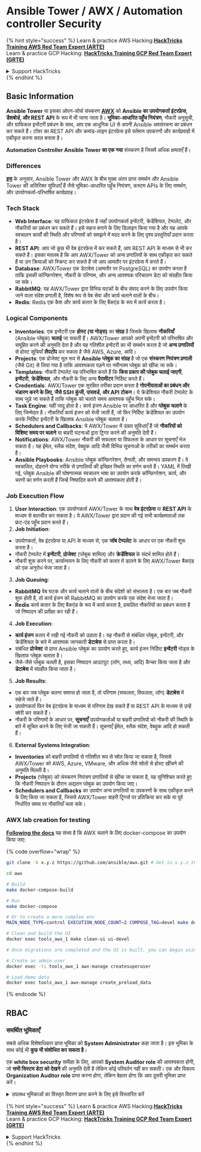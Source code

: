 # Ansible Tower / AWX / Automation controller Security

{% hint style="success" %}
Learn & practice AWS Hacking:<img src="../.gitbook/assets/image (1) (1).png" alt="" data-size="line">[**HackTricks Training AWS Red Team Expert (ARTE)**](https://training.hacktricks.xyz/courses/arte)<img src="../.gitbook/assets/image (1) (1).png" alt="" data-size="line">\
Learn & practice GCP Hacking: <img src="../.gitbook/assets/image (2).png" alt="" data-size="line">[**HackTricks Training GCP Red Team Expert (GRTE)**<img src="../.gitbook/assets/image (2).png" alt="" data-size="line">](https://training.hacktricks.xyz/courses/grte)

<details>

<summary>Support HackTricks</summary>

* Check the [**subscription plans**](https://github.com/sponsors/carlospolop)!
* **Join the** 💬 [**Discord group**](https://discord.gg/hRep4RUj7f) or the [**telegram group**](https://t.me/peass) or **follow** us on **Twitter** 🐦 [**@hacktricks\_live**](https://twitter.com/hacktricks\_live)**.**
* **Share hacking tricks by submitting PRs to the** [**HackTricks**](https://github.com/carlospolop/hacktricks) and [**HackTricks Cloud**](https://github.com/carlospolop/hacktricks-cloud) github repos.

</details>
{% endhint %}

## Basic Information

**Ansible Tower** या इसका ओपन-सोर्स संस्करण [**AWX**](https://github.com/ansible/awx) को **Ansible का उपयोगकर्ता इंटरफ़ेस, डैशबोर्ड, और REST API** के रूप में भी जाना जाता है। **भूमिका-आधारित पहुँच नियंत्रण**, नौकरी अनुसूची, और ग्राफिकल इन्वेंटरी प्रबंधन के साथ, आप एक आधुनिक UI से अपनी Ansible अवसंरचना का प्रबंधन कर सकते हैं। टॉवर का REST API और कमांड-लाइन इंटरफ़ेस इसे वर्तमान उपकरणों और कार्यप्रवाहों में एकीकृत करना सरल बनाता है।

**Automation Controller Ansible Tower का एक नया** संस्करण है जिसमें अधिक क्षमताएँ हैं।

### Differences

[**इस**](https://blog.devops.dev/ansible-tower-vs-awx-under-the-hood-65cfec78db00) के अनुसार, Ansible Tower और AWX के बीच मुख्य अंतर प्राप्त समर्थन और Ansible Tower की अतिरिक्त सुविधाएँ हैं जैसे भूमिका-आधारित पहुँच नियंत्रण, कस्टम APIs के लिए समर्थन, और उपयोगकर्ता-परिभाषित कार्यप्रवाह।

### Tech Stack

* **Web Interface**: यह ग्राफिकल इंटरफ़ेस है जहाँ उपयोगकर्ता इन्वेंटरी, क्रेडेंशियल, टेम्पलेट, और नौकरियों का प्रबंधन कर सकते हैं। इसे सहज बनाने के लिए डिज़ाइन किया गया है और यह आपके स्वचालन कार्यों की स्थिति और परिणामों को समझने में मदद करने के लिए दृश्य प्रस्तुतियाँ प्रदान करता है।
* **REST API**: आप जो कुछ भी वेब इंटरफ़ेस में कर सकते हैं, आप REST API के माध्यम से भी कर सकते हैं। इसका मतलब है कि आप AWX/Tower को अन्य प्रणालियों के साथ एकीकृत कर सकते हैं या उन क्रियाओं को स्क्रिप्ट कर सकते हैं जो आप आमतौर पर इंटरफ़ेस में करते हैं।
* **Database**: AWX/Tower एक डेटाबेस (आमतौर पर PostgreSQL) का उपयोग करता है ताकि इसकी कॉन्फ़िगरेशन, नौकरी के परिणाम, और अन्य आवश्यक परिचालन डेटा को संग्रहीत किया जा सके।
* **RabbitMQ**: यह AWX/Tower द्वारा विभिन्न घटकों के बीच संवाद करने के लिए उपयोग किया जाने वाला संदेश प्रणाली है, विशेष रूप से वेब सेवा और कार्य चलाने वालों के बीच।
* **Redis**: Redis एक कैश और कार्य कतार के लिए बैकएंड के रूप में कार्य करता है।

### Logical Components

* **Inventories**: एक इन्वेंटरी एक **होस्ट (या नोड्स)** का **संग्रह** है जिसके खिलाफ **नौकरियाँ** (Ansible प्लेबुक) **चलाई** जा सकती हैं। AWX/Tower आपको अपनी इन्वेंटरी को परिभाषित और समूहित करने की अनुमति देता है और यह गतिशील इन्वेंटरी का भी समर्थन करता है जो **अन्य प्रणालियों** से होस्ट सूचियाँ **लैपटॉप** कर सकता है जैसे AWS, Azure, आदि।
* **Projects**: एक प्रोजेक्ट मूल रूप से **Ansible प्लेबुक का संग्रह** है जो एक **संस्करण नियंत्रण प्रणाली** (जैसे Git) से लिया गया है ताकि आवश्यकता पड़ने पर नवीनतम प्लेबुक को खींचा जा सके।
* **Templates**: नौकरी टेम्पलेट यह परिभाषित करते हैं कि **किस प्रकार की प्लेबुक चलाई जाएगी**, **इन्वेंटरी**, **क्रेडेंशियल**, और नौकरी के लिए अन्य **पैरामीटर** निर्दिष्ट करते हैं।
* **Credentials**: AWX/Tower एक सुरक्षित तरीका प्रदान करता है **गोपनीयताओं का प्रबंधन और भंडारण करने के लिए, जैसे SSH कुंजी, पासवर्ड, और API टोकन**। ये क्रेडेंशियल नौकरी टेम्पलेट के साथ जुड़े जा सकते हैं ताकि प्लेबुक को चलाते समय आवश्यक पहुँच मिल सके।
* **Task Engine**: यहीं जादू होता है। कार्य इंजन Ansible पर आधारित है और **प्लेबुक चलाने** के लिए जिम्मेदार है। नौकरियाँ कार्य इंजन को भेजी जाती हैं, जो फिर निर्दिष्ट क्रेडेंशियल का उपयोग करके निर्दिष्ट इन्वेंटरी के खिलाफ Ansible प्लेबुक चलाता है।
* **Schedulers and Callbacks**: ये AWX/Tower में उन्नत सुविधाएँ हैं जो **नौकरियों को विशिष्ट समय पर चलाने** या बाहरी घटनाओं द्वारा ट्रिगर करने की अनुमति देती हैं।
* **Notifications**: AWX/Tower नौकरी की सफलता या विफलता के आधार पर सूचनाएँ भेज सकता है। यह ईमेल, स्लैक संदेश, वेबहुक आदि जैसी विभिन्न सूचनाओं के तरीकों का समर्थन करता है।
* **Ansible Playbooks**: Ansible प्लेबुक कॉन्फ़िगरेशन, तैनाती, और समन्वय उपकरण हैं। वे स्वचालित, दोहराने योग्य तरीके से प्रणालियों की इच्छित स्थिति का वर्णन करते हैं। YAML में लिखी गई, प्लेबुक Ansible की घोषणात्मक स्वचालन भाषा का उपयोग करके कॉन्फ़िगरेशन, कार्य, और चरणों का वर्णन करती हैं जिन्हें निष्पादित करने की आवश्यकता होती है।

### Job Execution Flow

1. **User Interaction**: एक उपयोगकर्ता AWX/Tower के साथ **वेब इंटरफ़ेस** या **REST API** के माध्यम से बातचीत कर सकता है। ये AWX/Tower द्वारा प्रदान की गई सभी कार्यक्षमताओं तक फ्रंट-एंड पहुँच प्रदान करते हैं।
2. **Job Initiation**:
* उपयोगकर्ता, वेब इंटरफ़ेस या API के माध्यम से, एक **जॉब टेम्पलेट** के आधार पर एक नौकरी शुरू करता है।
* नौकरी टेम्पलेट में **इन्वेंटरी**, **प्रोजेक्ट** (प्लेबुक शामिल) और **क्रेडेंशियल** के संदर्भ शामिल होते हैं।
* नौकरी शुरू करने पर, कार्यान्वयन के लिए नौकरी को कतार में डालने के लिए AWX/Tower बैकएंड को एक अनुरोध भेजा जाता है।
3. **Job Queuing**:
* **RabbitMQ** वेब घटक और कार्य चलाने वालों के बीच संदेशों को संभालता है। एक बार जब नौकरी शुरू होती है, तो कार्य इंजन को RabbitMQ का उपयोग करके एक संदेश भेजा जाता है।
* **Redis** कार्य कतार के लिए बैकएंड के रूप में कार्य करता है, प्रचालित नौकरियों का प्रबंधन करता है जो निष्पादन की प्रतीक्षा कर रही हैं।
4. **Job Execution**:
* **कार्य इंजन** कतार में रखी गई नौकरी को उठाता है। यह नौकरी से संबंधित प्लेबुक, इन्वेंटरी, और क्रेडेंशियल के बारे में आवश्यक जानकारी **डेटाबेस** से प्राप्त करता है।
* संबंधित **प्रोजेक्ट** से प्राप्त Ansible प्लेबुक का उपयोग करते हुए, कार्य इंजन निर्दिष्ट **इन्वेंटरी** नोड्स के खिलाफ प्लेबुक चलाता है।
* जैसे-जैसे प्लेबुक चलती है, इसका निष्पादन आउटपुट (लॉग, तथ्य, आदि) कैप्चर किया जाता है और **डेटाबेस** में संग्रहीत किया जाता है।
5. **Job Results**:
* एक बार जब प्लेबुक चलना समाप्त हो जाता है, तो परिणाम (सफलता, विफलता, लॉग) **डेटाबेस** में सहेजे जाते हैं।
* उपयोगकर्ता फिर वेब इंटरफ़ेस के माध्यम से परिणाम देख सकते हैं या REST API के माध्यम से उन्हें क्वेरी कर सकते हैं।
* नौकरी के परिणामों के आधार पर, **सूचनाएँ** उपयोगकर्ताओं या बाहरी प्रणालियों को नौकरी की स्थिति के बारे में सूचित करने के लिए भेजी जा सकती हैं। सूचनाएँ ईमेल, स्लैक संदेश, वेबहुक आदि हो सकती हैं।
6. **External Systems Integration**:
* **Inventories** को बाहरी प्रणालियों से गतिशील रूप से स्रोत किया जा सकता है, जिससे AWX/Tower को AWS, Azure, VMware, और अधिक जैसे स्रोतों से होस्ट खींचने की अनुमति मिलती है।
* **Projects** (प्लेबुक) को संस्करण नियंत्रण प्रणालियों से खींचा जा सकता है, यह सुनिश्चित करते हुए कि नौकरी निष्पादन के दौरान अद्यतन प्लेबुक का उपयोग किया जाए।
* **Schedulers and Callbacks** का उपयोग अन्य प्रणालियों या उपकरणों के साथ एकीकृत करने के लिए किया जा सकता है, जिससे AWX/Tower बाहरी ट्रिगर्स पर प्रतिक्रिया कर सके या पूर्व निर्धारित समय पर नौकरियाँ चला सके।

### AWX lab creation for testing

[**Following the docs**](https://github.com/ansible/awx/blob/devel/tools/docker-compose/README.md) यह संभव है कि AWX चलाने के लिए docker-compose का उपयोग किया जाए:

{% code overflow="wrap" %}
```bash
git clone -b x.y.z https://github.com/ansible/awx.git # Get in x.y.z the latest release version

cd awx

# Build
make docker-compose-build

# Run
make docker-compose

# Or to create a more complex env
MAIN_NODE_TYPE=control EXECUTION_NODE_COUNT=2 COMPOSE_TAG=devel make docker-compose

# Clean and build the UI
docker exec tools_awx_1 make clean-ui ui-devel

# Once migrations are completed and the UI is built, you can begin using AWX. The UI can be reached in your browser at https://localhost:8043/#/home, and the API can be found at https://localhost:8043/api/v2.

# Create an admin user
docker exec -ti tools_awx_1 awx-manage createsuperuser

# Load demo data
docker exec tools_awx_1 awx-manage create_preload_data
```
{% endcode %}

## RBAC

### समर्थित भूमिकाएँ

सबसे अधिक विशेषाधिकार प्राप्त भूमिका को **System Administrator** कहा जाता है। इस भूमिका के साथ कोई भी **कुछ भी संशोधित कर सकता है**।

एक **white box security** समीक्षा के लिए, आपको **System Auditor role** की आवश्यकता होगी, जो **सभी सिस्टम डेटा को देखने** की अनुमति देती है लेकिन कोई परिवर्तन नहीं कर सकती। एक और विकल्प **Organization Auditor role** प्राप्त करना होगा, लेकिन बेहतर होगा कि आप दूसरी भूमिका प्राप्त करें।

<details>

<summary>उपलब्ध भूमिकाओं का विस्तृत विवरण प्राप्त करने के लिए इसे विस्तारित करें</summary>

1. **System Administrator**:
* यह सुपरयूजर भूमिका है जिसमें सिस्टम में किसी भी संसाधन तक पहुँचने और संशोधित करने की अनुमति है।
* वे सभी संगठनों, टीमों, परियोजनाओं, इन्वेंटरी, नौकरी टेम्पलेट्स आदि का प्रबंधन कर सकते हैं।
2. **System Auditor**:
* इस भूमिका वाले उपयोगकर्ता सभी सिस्टम डेटा को देख सकते हैं लेकिन कोई परिवर्तन नहीं कर सकते।
* यह भूमिका अनुपालन और निगरानी के लिए डिज़ाइन की गई है।
3. **Organization Roles**:
* **Admin**: संगठन के संसाधनों पर पूर्ण नियंत्रण।
* **Auditor**: संगठन के संसाधनों तक केवल देखने की पहुँच।
* **Member**: संगठन में बिना किसी विशेष अनुमति के बुनियादी सदस्यता।
* **Execute**: संगठन के भीतर नौकरी टेम्पलेट्स चला सकते हैं।
* **Read**: संगठन के संसाधनों को देख सकते हैं।
4. **Project Roles**:
* **Admin**: परियोजना का प्रबंधन और संशोधन कर सकते हैं।
* **Use**: नौकरी टेम्पलेट में परियोजना का उपयोग कर सकते हैं।
* **Update**: SCM (source control) का उपयोग करके परियोजना को अपडेट कर सकते हैं।
5. **Inventory Roles**:
* **Admin**: इन्वेंटरी का प्रबंधन और संशोधन कर सकते हैं।
* **Ad Hoc**: इन्वेंटरी पर अद हॉक कमांड चला सकते हैं।
* **Update**: इन्वेंटरी स्रोत को अपडेट कर सकते हैं।
* **Use**: नौकरी टेम्पलेट में इन्वेंटरी का उपयोग कर सकते हैं।
* **Read**: केवल देखने की पहुँच।
6. **Job Template Roles**:
* **Admin**: नौकरी टेम्पलेट का प्रबंधन और संशोधन कर सकते हैं।
* **Execute**: नौकरी चला सकते हैं।
* **Read**: केवल देखने की पहुँच।
7. **Credential Roles**:
* **Admin**: क्रेडेंशियल्स का प्रबंधन और संशोधन कर सकते हैं।
* **Use**: नौकरी टेम्पलेट्स या अन्य संबंधित संसाधनों में क्रेडेंशियल्स का उपयोग कर सकते हैं।
* **Read**: केवल देखने की पहुँच।
8. **Team Roles**:
* **Member**: टीम का हिस्सा लेकिन बिना किसी विशेष अनुमति के।
* **Admin**: टीम के सदस्यों और संबंधित संसाधनों का प्रबंधन कर सकते हैं।
9. **Workflow Roles**:
* **Admin**: कार्यप्रवाह का प्रबंधन और संशोधन कर सकते हैं।
* **Execute**: कार्यप्रवाह चला सकते हैं।
* **Read**: केवल देखने की पहुँच।

</details>

{% hint style="success" %}
Learn & practice AWS Hacking:<img src="../.gitbook/assets/image (1) (1).png" alt="" data-size="line">[**HackTricks Training AWS Red Team Expert (ARTE)**](https://training.hacktricks.xyz/courses/arte)<img src="../.gitbook/assets/image (1) (1).png" alt="" data-size="line">\
Learn & practice GCP Hacking: <img src="../.gitbook/assets/image (2).png" alt="" data-size="line">[**HackTricks Training GCP Red Team Expert (GRTE)**<img src="../.gitbook/assets/image (2).png" alt="" data-size="line">](https://training.hacktricks.xyz/courses/grte)

<details>

<summary>Support HackTricks</summary>

* Check the [**subscription plans**](https://github.com/sponsors/carlospolop)!
* **Join the** 💬 [**Discord group**](https://discord.gg/hRep4RUj7f) or the [**telegram group**](https://t.me/peass) or **follow** us on **Twitter** 🐦 [**@hacktricks\_live**](https://twitter.com/hacktricks\_live)**.**
* **Share hacking tricks by submitting PRs to the** [**HackTricks**](https://github.com/carlospolop/hacktricks) and [**HackTricks Cloud**](https://github.com/carlospolop/hacktricks-cloud) github repos.

</details>
{% endhint %}

